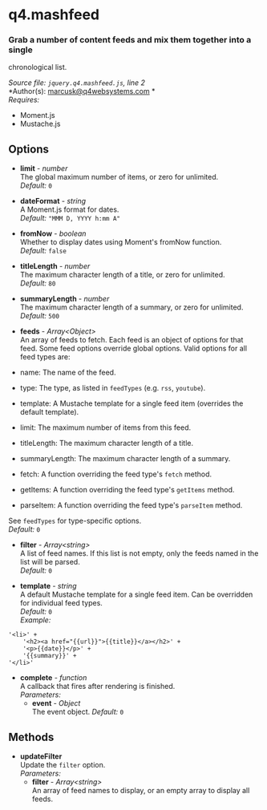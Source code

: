 # q4.mashfeed

### Grab a number of content feeds and mix them together into a single
chronological list.

*Source file: `jquery.q4.mashfeed.js`, line 2*  
*Author(s): marcusk@q4websystems.com *  
*Requires:*
- Moment.js
- Mustache.js


## Options
- **limit** - *number*  
The global maximum number of items, or zero for unlimited.  
*Default:* `0`  

- **dateFormat** - *string*  
A Moment.js format for dates.  
*Default:* `"MMM D, YYYY h:mm A"`  

- **fromNow** - *boolean*  
Whether to display dates using Moment's fromNow function.  
*Default:* `false`  

- **titleLength** - *number*  
The maximum character length of a title, or zero for unlimited.  
*Default:* `80`  

- **summaryLength** - *number*  
The maximum character length of a summary, or zero for unlimited.  
*Default:* `500`  

- **feeds** - *Array&lt;Object&gt;*  
An array of feeds to fetch. Each feed is an object of options
for that feed. Some feed options override global options.
Valid options for all feed types are:
- name: The name of the feed.
- type: The type, as listed in `feedTypes` (e.g. `rss`, `youtube`).
- template: A Mustache template for a single feed item
    (overrides the default template).
- limit: The maximum number of items from this feed.
- titleLength: The maximum character length of a title.
- summaryLength: The maximum character length of a summary.
- fetch: A function overriding the feed type's `fetch` method.
- getItems: A function overriding the feed type's `getItems` method.
- parseItem: A function overriding the feed type's `parseItem` method.

See `feedTypes` for type-specific options.  
*Default:* `0`  

- **filter** - *Array&lt;string&gt;*  
A list of feed names. If this list is not empty,
only the feeds named in the list will be parsed.  
*Default:* `0`  

- **template** - *string*  
A default Mustache template for a single feed item.
Can be overridden for individual feed types.  
*Default:* `0`  
*Example:*
```
'<li>' + 
    '<h2><a href="{{url}}">{{title}}</a></h2>' + 
    '<p>{{date}}</p>' + 
    '{{summary}}' +
'</li>'
```

- **complete** - *function*  
A callback that fires after rendering is finished.  
*Parameters:*
    - **event** - *Object*  
    The event object.
*Default:* `0`  


## Methods
- **updateFilter**  
Update the `filter` option.  
*Parameters:*
    - **filter** - *Array&lt;string&gt;*  
    An array of feed names to display,
  or an empty array to display all feeds.
